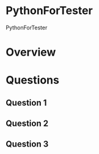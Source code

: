 # PythonForTester
PythonForTester

# Overview

# Questions

## Question 1

## Question 2

## Question 3




